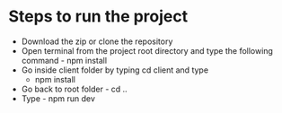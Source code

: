 # Steps to run the project
  *  Download the zip or clone the repository
  *  Open terminal from the project root directory and type the following command
    - npm install
  * Go inside client folder by typing cd client and type
    - npm install
  * Go back to root folder - cd ..
  * Type - npm run dev
